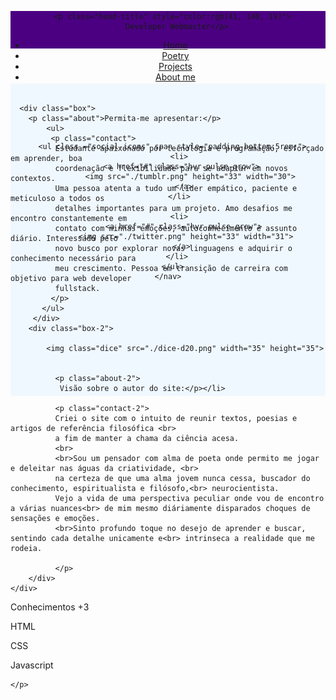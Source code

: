 <!Doctype html>
<link href="https://fonts.googleapis.com/css2?family=Birthstone&display=swap" rel="stylesheet">
<link href="https://fonts.googleapis.com/css2?family=Akronim&display=swap" rel="stylesheet"> 
<link href="https://fonts.googleapis.com/css2?family=Birthstone+Bounce:wght@500&display=swap" rel="stylesheet">
<link href="https://fonts.googleapis.com/css2?family=Gemunu+Libre&display=swap" rel="stylesheet">
<link href="https://fonts.googleapis.com/css2?family=IM+Fell+English+SC&display=swap" rel="stylesheet"> 
<link href="https://fonts.googleapis.com/css2?family=Zilla+Slab:ital@1&display=swap" rel="stylesheet"> 
<link href="https://fonts.googleapis.com/css2?family=Mukta:wght@600&display=swap" rel="stylesheet"> 
<link href="https://fonts.googleapis.com/css2?family=Lobster+Two&display=swap" rel="stylesheet"> 
<link href="https://fonts.googleapis.com/css2?family=Libre+Baskerville&display=swap" rel="stylesheet"> 
<html>
<head>
<meta charset="UTF-8">
<meta name="viewport" content="width=device-width, initial-scale=1.0">
<link rel="stylesheet" href="http://maxcdn.bootstrapcdn.com/bootstrap/3.3.4/css/bootstrap.min.css"> 
<link rel="stylesheet" href="https://cdnjs.cloudflare.com/ajax/libs/font-awesome/5.11.2/css/all.css">
<link href="style.css" rel="stylesheet">
<link href="css/hover.css" rel="stylesheet">

</head>

<body>
  <header style="background-color: #4B0082; height: 60px; width: 100%;">
    
      <p class="head-title" style="color:rgb(41, 140, 19)">
        Developer Webmaster</p>
      
  
   <nav class="navbar" style="padding-bottom:5rem;">
        <ul class="menu" span style="padding-bottom: 5rem;">
          <li><a id="home" href="Home">Home</a></li>
          <li><a id="poetry" href="./Project 1.html">Poetry</a></li>
          <li><a id="projects" href="projects">Projects</a></li>
          <li><a id="about-me" href="./Contact Page.html">About me</a></li>
        </ul>
    
      <ul class ="social-icons" span style="padding-bottom:5rem;">
         <li>
           <a href="#" class="hvr-pulse-grow"> 
              <img src="./tumblr.png" height="33" width="30">
           </a>
         </li>
    
         <li>
           <a href="#" class="hvr-pulse-grow">
            <img src="./twitter.png" height="33" width="31">
          </a>
        </li>
      </ul>
    </nav>
  </header>
  
  
  <section class="section-scrollbar" style="background-color:#F0F8FF; height:500px; width:100%;">
    <div class="container-area">
       <img class="pic">
  
    
      <div class="box">   
        <p class="about">Permita-me apresentar:</p> 
            <ul>
             <p class="contact">
              Estudante apaixonado por tecnologia e programação, esforçado em aprender, boa
              coordenação e flexibilidade para se adaptar em novos contextos.
              Uma pessoa atenta a tudo um líder empático, paciente e meticuloso a todos os
              detalhes importantes para um projeto. Amo desafios me encontro constantemente em
              contato com minhas emoções, autoconhecimento é assunto diário. Interessado pelo
              novo busco por explorar novas linguagens e adquirir o conhecimento necessário para
              meu crescimento. Pessoa em transição de carreira com objetivo para web developer
              fullstack.
             </p>  
           </ul>
         </div>
        <div class="box-2">
         
            <img class="dice" src="./dice-d20.png" width="35" height="35">
              
              
              <p class="about-2">
               Visão sobre o autor do site:</p></li>
              
              <p class="contact-2">
              Criei o site com o intuito de reunir textos, poesias e artigos de referência filosófica <br>
              a fim de manter a chama da ciência acesa. 
              <br>
              <br>Sou um pensador com alma de poeta onde permito me jogar e deleitar nas águas da criatividade, <br>
              na certeza de que uma alma jovem nunca cessa, buscador do conhecimento, espiritualista e filósofo,<br> neurocientista.
              Vejo a vida de uma perspectiva peculiar onde vou de encontro a várias nuances<br> de mim mesmo diáriamente disparados choques de sensações e emoções. 
              <br>Sinto profundo toque no desejo de aprender e buscar, sentindo cada detalhe unicamente e<br> intrinseca a realidade que me rodeia.
          
              </p>
        </div>
    </div>

  <div class="box-3">
    <p class="about3">
  Conhecimentos +3
    </p>
    <p class="about4">
HTML 

CSS 

Javascript 

    </p>
   </div>
  </section>
 </body>
</html>
